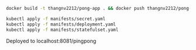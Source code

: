 ```bash
docker build -t thangnv2212/pong-app . && docker push thangnv2212/pong-app

kubectl apply -f manifests/secret.yaml
kubectl apply -f manifests/deployment.yaml
kubectl apply -f manifests/statefulset.yaml
```

Deployed to localhost:8081/pingpong
